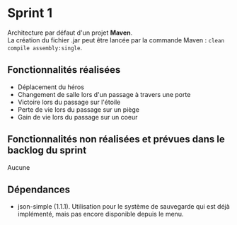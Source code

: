<h1>Sprint 1</h1>

Architecture par défaut d'un projet <b>Maven</b>.  
La création du fichier .jar peut être lancée par la commande Maven : <code>clean compile assembly:single</code>.  

<h2>Fonctionnalités réalisées</h2>
<ul>
  <li>Déplacement du héros</li>
  <li>Changement de salle lors d'un passage à travers une porte</li>
  <li>Victoire lors du passage sur l'étoile</li>
  <li>Perte de vie lors du passage sur un piège</li>
  <li>Gain de vie lors du passage sur un coeur</li>
</ul>

<h2>Fonctionnalités non réalisées et prévues dans le backlog du sprint</h2>
Aucune


<h2>Dépendances</h2>
<ul>
  <li>json-simple (1.1.1). Utilisation pour le système de sauvegarde qui est déjà implémenté, mais pas encore disponible depuis le menu.</li>
</ul>
